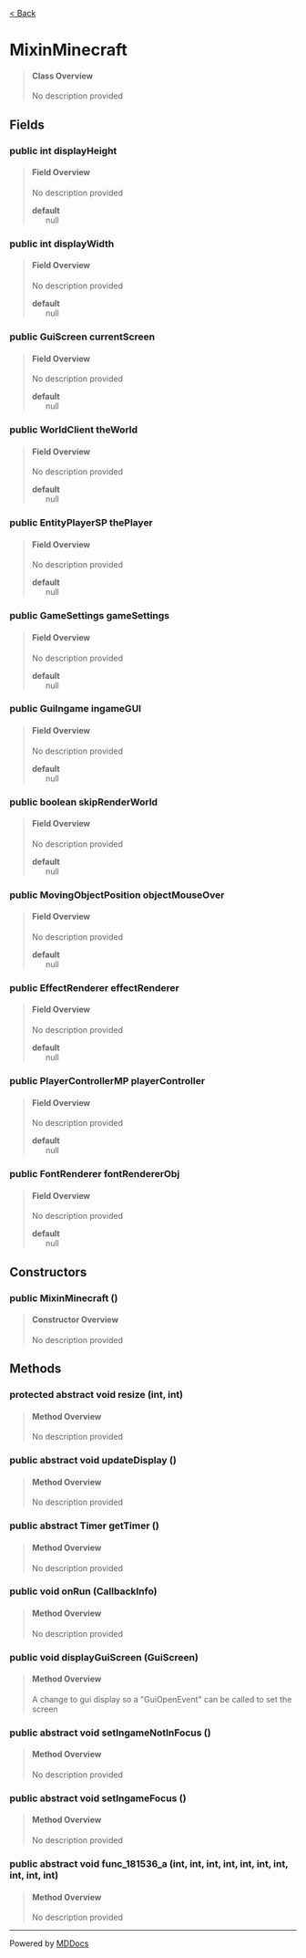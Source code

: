 [< Back](../README.md)
# MixinMinecraft #
>#### Class Overview ####
>No description provided
## Fields ##
### public int displayHeight ###
>#### Field Overview ####
>No description provided
>
>**default**<br />
>&nbsp;&nbsp;&nbsp;&nbsp;&nbsp;&nbsp;null
>
### public int displayWidth ###
>#### Field Overview ####
>No description provided
>
>**default**<br />
>&nbsp;&nbsp;&nbsp;&nbsp;&nbsp;&nbsp;null
>
### public GuiScreen currentScreen ###
>#### Field Overview ####
>No description provided
>
>**default**<br />
>&nbsp;&nbsp;&nbsp;&nbsp;&nbsp;&nbsp;null
>
### public WorldClient theWorld ###
>#### Field Overview ####
>No description provided
>
>**default**<br />
>&nbsp;&nbsp;&nbsp;&nbsp;&nbsp;&nbsp;null
>
### public EntityPlayerSP thePlayer ###
>#### Field Overview ####
>No description provided
>
>**default**<br />
>&nbsp;&nbsp;&nbsp;&nbsp;&nbsp;&nbsp;null
>
### public GameSettings gameSettings ###
>#### Field Overview ####
>No description provided
>
>**default**<br />
>&nbsp;&nbsp;&nbsp;&nbsp;&nbsp;&nbsp;null
>
### public GuiIngame ingameGUI ###
>#### Field Overview ####
>No description provided
>
>**default**<br />
>&nbsp;&nbsp;&nbsp;&nbsp;&nbsp;&nbsp;null
>
### public boolean skipRenderWorld ###
>#### Field Overview ####
>No description provided
>
>**default**<br />
>&nbsp;&nbsp;&nbsp;&nbsp;&nbsp;&nbsp;null
>
### public MovingObjectPosition objectMouseOver ###
>#### Field Overview ####
>No description provided
>
>**default**<br />
>&nbsp;&nbsp;&nbsp;&nbsp;&nbsp;&nbsp;null
>
### public EffectRenderer effectRenderer ###
>#### Field Overview ####
>No description provided
>
>**default**<br />
>&nbsp;&nbsp;&nbsp;&nbsp;&nbsp;&nbsp;null
>
### public PlayerControllerMP playerController ###
>#### Field Overview ####
>No description provided
>
>**default**<br />
>&nbsp;&nbsp;&nbsp;&nbsp;&nbsp;&nbsp;null
>
### public FontRenderer fontRendererObj ###
>#### Field Overview ####
>No description provided
>
>**default**<br />
>&nbsp;&nbsp;&nbsp;&nbsp;&nbsp;&nbsp;null
>
## Constructors ##
### public MixinMinecraft () ###
>#### Constructor Overview ####
>No description provided
>
## Methods ##
### protected abstract void resize (int, int) ###
>#### Method Overview ####
>No description provided
>
### public abstract void updateDisplay () ###
>#### Method Overview ####
>No description provided
>
### public abstract Timer getTimer () ###
>#### Method Overview ####
>No description provided
>
### public void onRun (CallbackInfo) ###
>#### Method Overview ####
>No description provided
>
### public void displayGuiScreen (GuiScreen) ###
>#### Method Overview ####
>A change to gui display so a "GuiOpenEvent" can be called to set the screen
>
### public abstract void setIngameNotInFocus () ###
>#### Method Overview ####
>No description provided
>
### public abstract void setIngameFocus () ###
>#### Method Overview ####
>No description provided
>
### public abstract void func_181536_a (int, int, int, int, int, int, int, int, int, int) ###
>#### Method Overview ####
>No description provided
>

---
Powered by [MDDocs](https://github.com/VRCube/MDDocs)